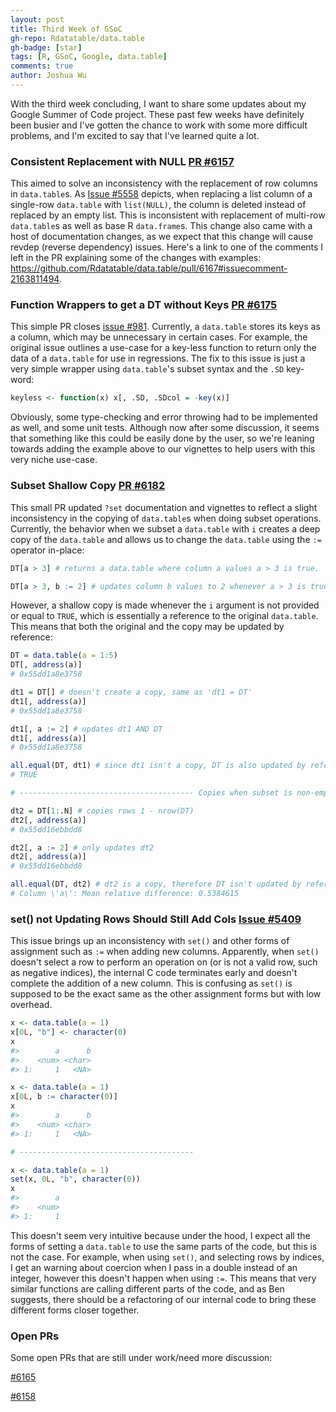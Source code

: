 ```yaml
---
layout: post
title: Third Week of GSoC
gh-repo: Rdatatable/data.table
gh-badge: [star]
tags: [R, GSoC, Google, data.table]
comments: true
author: Joshua Wu
---
```


With the third week concluding, I want to share some updates about my Google Summer of Code project. These past few weeks have definitely been busier and I've gotten the chance to work with some more difficult problems, and I'm excited to say that I've learned quite a lot.

### Consistent Replacement with NULL [PR #6157](https://github.com/Rdatatable/data.table/pull/6157)

This aimed to solve an inconsistency with the replacement of row columns in `data.table`s. As [Issue #5558](https://github.com/Rdatatable/data.table/issues/5558) depicts, when replacing a list column of a single-row `data.table` with `list(NULL)`, the column is deleted instead of replaced by an empty list. This is inconsistent with replacement of multi-row `data.table`s as well as base R `data.frame`s. This change also came with a host of documentation changes, as we expect that this change will cause revdep (reverse dependency) issues. Here's a link to one of the comments I left in the PR explaining some of the changes with examples: https://github.com/Rdatatable/data.table/pull/6167#issuecomment-2163811494.

### Function Wrappers to get a DT without Keys [PR #6175](https://github.com/Rdatatable/data.table/pull/6175)

This simple PR closes [issue #981](https://github.com/Rdatatable/data.table/issues/981). Currently, a `data.table` stores its keys as a column, which may be unnecessary in certain cases. For example, the original issue outlines a use-case for a key-less function to return only the data of a `data.table` for use in regressions. The fix to this issue is just a very simple wrapper using `data.table`'s subset syntax and the `.SD` key-word:

```R
keyless <- function(x) x[, .SD, .SDcol = -key(x)]
```

Obviously, some type-checking and error throwing had to be implemented as well, and some unit tests. Although now after some discussion, it seems that something like this could be easily done by the user, so we're leaning towards adding the example above to our vignettes to help users with this very niche use-case.

### Subset Shallow Copy [PR #6182](https://github.com/Rdatatable/data.table/pull/6182)
This small PR updated `?set` documentation and vignettes to reflect a slight inconsistency in the copying of `data.table`s when doing subset operations. Currently, the behavior when we subset a `data.table` with `i` creates a deep copy of the `data.table` and allows us to change the `data.table` using the `:=` operator in-place:

```R
DT[a > 3] # returns a data.table where column a values a > 3 is true.

DT[a > 3, b := 2] # updates column b values to 2 whenever a > 3 is true.
```

However, a shallow copy is made whenever the `i` argument is not provided or equal to `TRUE`, which is essentially a reference to the original `data.table`. This means that both the original and the copy may be updated by reference:

```R
DT = data.table(a = 1:5)
DT[, address(a)]
# 0x55dd1a8e3758

dt1 = DT[] # doesn't create a copy, same as 'dt1 = DT'
dt1[, address(a)]
# 0x55dd1a8e3758

dt1[, a := 2] # updates dt1 AND DT
dt1[, address(a)]
# 0x55dd1a8e3758

all.equal(DT, dt1) # since dt1 isn't a copy, DT is also updated by reference when using ':='
# TRUE

# --------------------------------------- Copies when subset is non-empty

dt2 = DT[1:.N] # copies rows 1 - nrow(DT)
dt2[, address(a)]
# 0x55dd16ebbdd8

dt2[, a := 2] # only updates dt2
dt2[, address(a)]
# 0x55dd16ebbdd8

all.equal(DT, dt2) # dt2 is a copy, therefore DT isn't updated by reference
# Column \'a\': Mean relative difference: 0.5384615
```

### set() not Updating Rows Should Still Add Cols [Issue #5409](https://github.com/Rdatatable/data.table/issues/5409)

This issue brings up an inconsistency with `set()` and other forms of assignment such as `:=` when adding new columns. Apparently, when `set()` doesn't select a row to perform an operation on (or is not a valid row, such as negative indices), the internal C code terminates early and doesn't complete the addition of a new column. This is confusing as `set()` is supposed to be the exact same as the other assignment forms but with low overhead. 

```R
x <- data.table(a = 1)
x[0L, "b"] <- character(0)
x
#>        a      b
#>    <num> <char>
#> 1:     1   <NA>

x <- data.table(a = 1)
x[0L, b := character(0)]
x
#>        a      b
#>    <num> <char>
#> 1:     1   <NA>

# ---------------------------------------

x <- data.table(a = 1)
set(x, 0L, "b", character(0))
x
#>        a
#>    <num>
#> 1:     1
```

This doesn't seem very intuitive because under the hood, I expect all the forms of setting a `data.table` to use the same parts of the code, but this is not the case. For example, when using `set()`, and selecting rows by indices, I get an warning about coercion when I pass in a double instead of an integer, however this doesn't happen when using `:=`. This means that very similar functions are calling different parts of the code, and as Ben suggests, there should be a refactoring of our internal code to bring these different forms closer together.

### Open PRs
Some open PRs that are still under work/need more discussion:

[#6165](https://github.com/Rdatatable/data.table/pull/6165)

[#6158](https://github.com/Rdatatable/data.table/pull/6158)


